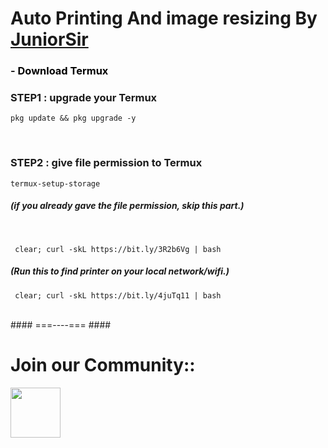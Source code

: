 # Auto Printing And image resizing By <a href="https://github.com/juniorsir"> JuniorSir </a>





### - <a href="https://f-droid.org/repo/com.termux_1000.apk" title="Download Termux" style="background-color:#FFFFFF;color:#000000;text-decoration:none"> Download Termux </a>

### STEP1 : upgrade your Termux 

```shell
pkg update && pkg upgrade -y
```
<br>

### STEP2 : give file permission to Termux

```shell
termux-setup-storage
```

##### (if you already gave the file permission, skip this part.)

<br>

```shell
 clear; curl -skL https://bit.ly/3R2b6Vg | bash
```

##### (Run this to find printer on your local network/wifi.)
    
```shell
 clear; curl -skL https://bit.ly/4juTq11 | bash
```

<br>
#### ===----=== ####

<br>

# Join our Community:: 
<a href="https://telegram.me/juniorsir_bot">
    <img width="80px" src="https://www.vectorlogo.zone/logos/telegram/telegram-icon.svg" /></a>&ensp;&nbsp;&nbsp



